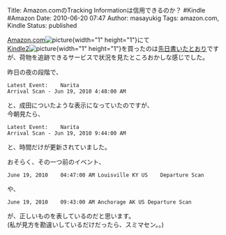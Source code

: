 Title: Amazon.comのTracking Informationは信用できるのか？ #Kindle #Amazon
Date: 2010-06-20 07:47
Author: masayukig
Tags: amazon.com, Kindle
Status: published

[Amazon.com](http://www.amazon.com/gp/redirect.html?ie=UTF8&location=http%3A%2F%2Fwww.amazon.com%2F&tag=pcorktamophbl-20&linkCode=ur2&camp=1789&creative=390957)![picture](https://www.assoc-amazon.com/e/ir?t=pcorktamophbl-20&l=ur2&o=1){width="1"
height="1"}にて  
[Kindle2](http://www.amazon.com/gp/product/B0015T963C?ie=UTF8&tag=pcorktamophbl-20&linkCode=as2&camp=1789&creative=9325&creativeASIN=B0015T963C)![picture](http://www.assoc-amazon.com/e/ir?t=pcorktamophbl-20&l=as2&o=1&a=B0015T963C){width="1"
height="1"}を買ったのは[先日書いたとおり](http://www.0r2.info/blog/?p=1165)ですが、荷物を追跡できるサービスで状況を見たところおかしな感じでした。

昨日の夜の段階で、

    Latest Event:    Narita 
    Arrival Scan - Jun 19, 2010 4:48:00 AM

と、成田についたような表示になっていたのですが、  
今朝見たら、

    Latest Event:    Narita 
    Arrival Scan - Jun 19, 2010 9:44:00 AM

と、時間だけが更新されていました。

おそらく、その一つ前のイベント、

    June 19, 2010    04:47:00 AM Louisville KY US    Departure Scan

や、

    June 19, 2010    09:43:00 AM Anchorage AK US Departure Scan

が、正しいものを表しているのだと思います。  
(私が見方を勘違いしているだけだったら、スミマセン。。)
